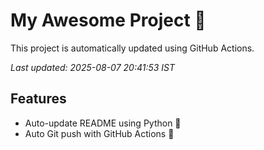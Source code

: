 # My Awesome Project 🚀

This project is automatically updated using GitHub Actions.

_Last updated: 2025-08-07 20:41:53 IST_

## Features
- Auto-update README using Python 🐍
- Auto Git push with GitHub Actions 🤖
